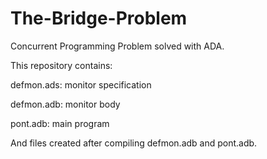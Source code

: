 # The-Bridge-Problem
Concurrent Programming Problem solved with ADA.

This repository contains: 

defmon.ads: monitor specification

defmon.adb: monitor body

pont.adb: main program

And files created after compiling defmon.adb and pont.adb.
